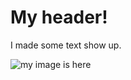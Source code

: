 # My header!
I made some text show up.

![my image is here](https://images.squarespace-cdn.com/content/v1/5e10bdc20efb8f0d169f85f9/09943d85-b8c7-4d64-af31-1a27d1b76698/arrow.png)
